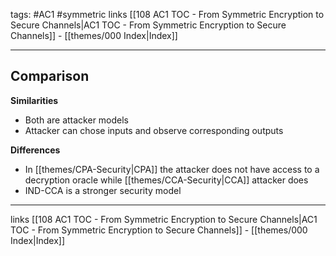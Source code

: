 tags: #AC1 #symmetric
links [[108 AC1 TOC - From Symmetric Encryption to Secure Channels|AC1 TOC - From Symmetric Encryption to Secure Channels]] - [[themes/000 Index|Index]]

---

## Comparison

**Similarities**
- Both are attacker models
- Attacker can chose inputs and observe corresponding outputs

**Differences**
- In [[themes/CPA-Security|CPA]] the attacker does not have access to a decryption oracle while [[themes/CCA-Security|CCA]] attacker does
- IND-CCA is a stronger security model

---

links [[108 AC1 TOC - From Symmetric Encryption to Secure Channels|AC1 TOC - From Symmetric Encryption to Secure Channels]] - [[themes/000 Index|Index]]